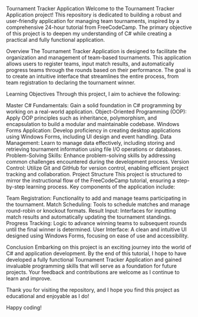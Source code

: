 Tournament Tracker Application
Welcome to the Tournament Tracker Application project! This repository is dedicated to building a robust and user-friendly application for managing team tournaments, inspired by a comprehensive 24-hour tutorial from FreeCodeCamp. The primary objective of this project is to deepen my understanding of C# while creating a practical and fully functional application.

Overview
The Tournament Tracker Application is designed to facilitate the organization and management of team-based tournaments. This application allows users to register teams, input match results, and automatically progress teams through the rounds based on their performance. The goal is to create an intuitive interface that streamlines the entire process, from team registration to declaring the tournament winner.

Learning Objectives
Through this project, I aim to achieve the following:

Master C# Fundamentals: Gain a solid foundation in C# programming by working on a real-world application.
Object-Oriented Programming (OOP): Apply OOP principles such as inheritance, polymorphism, and encapsulation to build a modular and maintainable codebase.
Windows Forms Application: Develop proficiency in creating desktop applications using Windows Forms, including UI design and event handling.
Data Management: Learn to manage data effectively, including storing and retrieving tournament information using file I/O operations or databases.
Problem-Solving Skills: Enhance problem-solving skills by addressing common challenges encountered during the development process.
Version Control: Utilize Git and GitHub for version control, enabling efficient project tracking and collaboration.
Project Structure
This project is structured to mirror the instructional flow of the FreeCodeCamp tutorial, ensuring a step-by-step learning process. Key components of the application include:

Team Registration: Functionality to add and manage teams participating in the tournament.
Match Scheduling: Tools to schedule matches and manage round-robin or knockout formats.
Result Input: Interfaces for inputting match results and automatically updating the tournament standings.
Progress Tracking: Logic to advance winning teams to subsequent rounds until the final winner is determined.
User Interface: A clean and intuitive UI designed using Windows Forms, focusing on ease of use and accessibility.

Conclusion
Embarking on this project is an exciting journey into the world of C# and application development. By the end of this tutorial, I hope to have developed a fully functional Tournament Tracker Application and gained invaluable programming skills that will serve as a foundation for future projects. Your feedback and contributions are welcome as I continue to learn and improve.

Thank you for visiting the repository, and I hope you find this project as educational and enjoyable as I do!

Happy coding!
